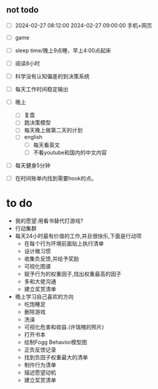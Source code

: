 
## not todo

* [ ] 2024-02-27 08:12:00	2024-02-27 09:00:00	手机+网页
* [ ] game
* [ ] sleep time/晚上9点睡，早上4:00点起床
* [ ] 阅读8小时
* [ ] 科学没有认知偏差的到决策系统
* [ ] 每天工作时间稳定输出
* [ ] 晚上
	* [ ] 复盘
	* [ ] 跑决策模型
	* [ ] 每天晚上做第二天的计划
	* [ ] english
		* [ ] 每天看英文
		* [ ] 不看youtube和国内的中文内容
* [ ] 每天健身5分钟
* [ ] 在时间账单内找到需要hook的点。


# to do

* 我的愿望:用看书替代打游戏?
* 行动集群
* 每天24小时最有价值的工作,并且很快乐,下面是行动项
    * 在每个行为环境前面贴上执行清单
    * 设计微习惯
    * 收集负反馈,并给予奖励
    * 可视化图谱
    * 赋予行为的权重因子,找出权重最高的因子
    * 多和大佬沟通
    * 建立奖赏清单 
* 晚上学习自己喜欢的方向
    * 吃饱睡足
    * 删除游戏
    * 洗澡
    * 可视化危害和收益.(许瑞槐的照片)
    * 打开书本
    * 绘制Fogg Behavior模型图
    * 正负反馈记录
    * 找到负因子权重最大的清单
    * 制作行为清单
    * 描述愿望动机
    * 建立奖赏清单



